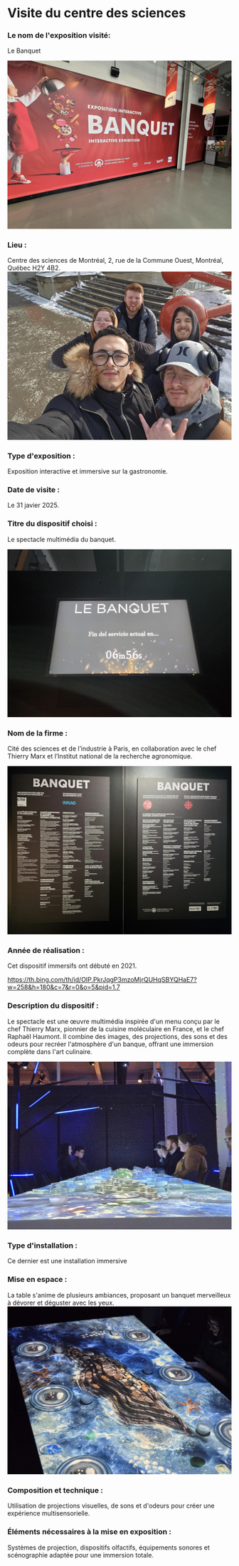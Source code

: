 # Visite du centre des sciences

### Le nom de l'exposition visité:
Le Banquet

![photo](medias/entrer_banquet.jpg)
### Lieu : 
Centre des sciences de Montréal, 2, rue de la Commune Ouest, Montréal, Québec H2Y 4B2.
![photo](medias/photo_devant_du_centre.jpg)
 
### Type d'exposition :
Exposition interactive et immersive sur la gastronomie.
 
### Date de visite :
Le 31 javier 2025.
 
### Titre du dispositif choisi : 
Le spectacle multimédia du banquet.

![photo](medias/entrer_de_lexpo.jpg)
 
### Nom de la firme : 
Cité des sciences et de l’industrie à Paris, en collaboration avec le chef Thierry Marx et l’Institut national de la recherche agronomique.

![photo](medias/generic.jpg)

 
### Année de réalisation : 
Cet dispositif immersifs ont débuté en 2021.

<https://th.bing.com/th/id/OIP.PkrJqgP3mzoMjrQUHqSBYQHaE7?w=258&h=180&c=7&r=0&o=5&pid=1.7>
 
### Description du dispositif : 
Le spectacle est une œuvre multimédia inspirée d'un menu conçu par le chef Thierry Marx, pionnier de la cuisine moléculaire en France, et le chef Raphaël Haumont. Il combine des images, des projections, des sons et des odeurs pour recréer l'atmosphère d'un banque, offrant une immersion complète dans l'art culinaire.

![photo](medias/table_avant.jpg)
 
### Type d'installation : 
Ce dernier est une installation immersive
 
### Mise en espace : 
La table s'anime de plusieurs ambiances, proposant un banquet merveilleux à dévorer et déguster avec les yeux.
![photo](medias/table_vue_gros_plan.jpg)
 
### Composition et technique :
Utilisation de projections visuelles, de sons et d'odeurs pour créer une expérience multisensorielle.
 
### Éléments nécessaires à la mise en exposition : 
Systèmes de projection, dispositifs olfactifs, équipements sonores et scénographie adaptée pour une immersion totale.
